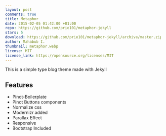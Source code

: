 ```yaml
---
layout: post
comments: true
title: Metaphor
date: 2015-02-05 01:42:00 +01:00
repo: https://github.com/prio101/metaphor-jekyll
stars: 5
download: https://github.com/prio101/metaphor-jekyll/archive/master.zip
author: Mahabub I.
thumbnail: metaphor.webp
license: MIT
license_link: https://opensource.org/licenses/MIT
---
```


This is a simple type blog theme made with Jekyll

## Features

* Pinot-Boilerplate
* Pinot Buttons components
* Normalize css
* Modernizr added
* Parallax Effect
* Responsive
* Bootstrap Included
